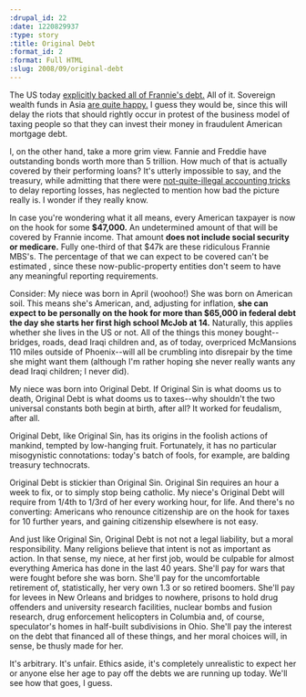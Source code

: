 ```yaml
--- 
:drupal_id: 22
:date: 1220829937
:type: story
:title: Original Debt
:format_id: 2
:format: Full HTML
:slug: 2008/09/original-debt
---
```

The US today <a href="http://www.treasury.gov/press/releases/hp1129.htm">explicitly backed all of Frannie's debt.</a>  All of it.  Sovereign wealth funds in Asia <a href="http://online.wsj.com/article/SB122081204089507951.html">are quite happy.</a>  I guess they would be, since this will delay the riots that should rightly occur in protest of the business model of taxing people so that they can invest their money in fraudulent American mortgage debt.

I, on the other hand, take a more grim view.  Fannie and Freddie have outstanding bonds worth more than 5 trillion.  How much of that is actually covered by their performing loans?  It's utterly impossible to say, and the treasury, while admitting that there were <a href="http://www.nytimes.com/2008/09/07/business/07fannie.html?_r=1&hp&oref=slogin">not-quite-illegal accounting tricks</a> to delay reporting losses, has neglected to mention how bad the picture really is.  I wonder if they really know.

In case you're wondering what it all means, every American taxpayer is now on the hook for some <span style="font-weight:bold;">$47,000.</span>  An undetermined amount of that will be covered by Frannie income. That amount <span style="font-weight:bold;">does not include social security or medicare.</span>  Fully one-third of that $47k are these ridiculous Frannie MBS's.  The percentage of that we can expect to be covered can't be estimated , since these now-public-property entities don't seem to have any meaningful reporting requirements.

Consider: My niece was born in April (woohoo!)  She was born on American soil.  This means she's American, and, adjusting for inflation, <span style="font-weight:bold;">she can expect to be personally on the hook for more than $65,000 in federal debt the day she starts her first high school McJob at 14.</span>  Naturally, this applies whether she lives in the US or not.  All of the things this money bought--bridges, roads, dead Iraqi children and, as of today, overpriced McMansions 110 miles outside of Phoenix--will all be crumbling into disrepair by the time she might want them (although I'm rather hoping she never really wants any dead Iraqi children; I never did).

My niece was born into Original Debt.  If Original Sin is what dooms us to death, Original Debt is what dooms us to taxes--why shouldn't the two universal constants both begin at birth, after all?  It worked for feudalism, after all.

Original Debt, like Original Sin, has its origins in the foolish actions of mankind, tempted by low-hanging fruit.  Fortunately, it has no particular misogynistic connotations: today's batch of fools, for example, are balding treasury technocrats. 

Original Debt is stickier than Original Sin.  Original Sin requires an hour a week to fix, or to simply stop being catholic.  My niece's Original Debt will require from 1/4th to 1/3rd of her every working hour, for life.  And there's no converting:  Americans who renounce citizenship are on the hook for taxes for 10 further years, and gaining citizenship elsewhere is not easy.

And just like Original Sin, Original Debt is not not a legal liability, but a moral responsibility.  Many religions believe that intent is not as important as action.  In that sense, my niece, at her first job, would be culpable for almost everything America has done in the last 40 years.  She'll pay for wars that were fought before she was born.  She'll pay for the uncomfortable retirement of, statistically, her very own 1.3 or so retired boomers.  She'll pay for levees in New Orleans and bridges to nowhere, prisons to hold drug offenders and university research facilities, nuclear bombs and fusion research, drug enforcement helicopters in Columbia and, of course, speculator's homes in half-built subdivisions in Ohio.  She'll pay the interest on the debt that financed all of these things, and her moral choices will, in  sense, be thusly made for her.

It's arbitrary.  It's unfair.  Ethics aside, it's completely unrealistic to expect her or anyone else her age to pay off the debts we are running up today.  We'll see how that goes, I guess.
